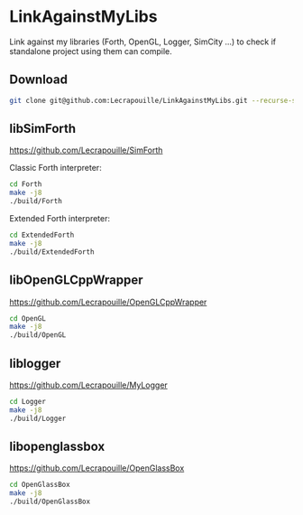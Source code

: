 # LinkAgainstMyLibs

Link against my libraries (Forth, OpenGL, Logger, SimCity ...) to check if standalone project using them can compile.

## Download

```sh
git clone git@github.com:Lecrapouille/LinkAgainstMyLibs.git --recurse-submodules
```

## libSimForth

https://github.com/Lecrapouille/SimForth

Classic Forth interpreter:
```sh
cd Forth
make -j8
./build/Forth
```

Extended Forth interpreter:
```sh
cd ExtendedForth
make -j8
./build/ExtendedForth
```

## libOpenGLCppWrapper

https://github.com/Lecrapouille/OpenGLCppWrapper

```sh
cd OpenGL
make -j8
./build/OpenGL
```

## liblogger

https://github.com/Lecrapouille/MyLogger

```sh
cd Logger
make -j8
./build/Logger
```

## libopenglassbox

https://github.com/Lecrapouille/OpenGlassBox

```sh
cd OpenGlassBox
make -j8
./build/OpenGlassBox
```
